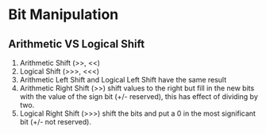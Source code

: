# Bit Manipulation

## Arithmetic VS Logical Shift
1. Arithmetic Shift (>>, <<)
2. Logical Shift (>>>, <<<)
3. Arithmetic Left Shift and Logical Left Shift have the same result
4. Arithmetic Right Shift (>>) shift values to the right but fill in the new bits with the value of the sign bit (+/- reserved), this has effect of dividing by two.
5. Logical Right Shift (>>>) shift the bits and put a 0 in the most significant bit (+/- not reserved).   